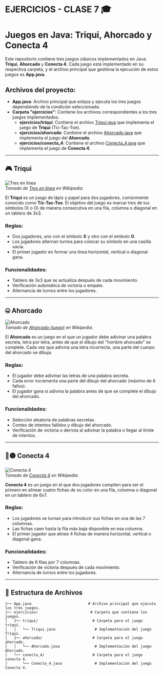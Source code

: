 # EJERCICIOS - CLASE 7 🎓

# Juegos en Java: Triqui, Ahorcado y Conecta 4

Este repositorio contiene tres juegos clásicos implementados en Java: **Triqui**, **Ahorcado** y **Conecta 4**. Cada juego está implementado en su respectiva carpeta, y el archivo principal que gestiona la ejecución de estos juegos es **App.java**.

## Archivos del proyecto:

- **App.java**: Archivo principal que enlaza y ejecuta los tres juegos dependiendo de la condición seleccionada.
- **Carpeta "ejercicios"**: Contiene los archivos correspondientes a los tres juegos implementados.
  - **ejercicios/triqui**: Contiene el archivo [Triqui.java](ejercicios/triqui/Triqui.java) que implementa el juego de **Triqui** (Tic-Tac-Toe).
  - **ejercicios/ahorcado**: Contiene el archivo [Ahorcado.java](ejercicios/ahorcado/Ahorcado.java) que implementa el juego del **Ahorcado**.
  - **ejercicios/conecta_4**: Contiene el archivo [Conecta_4.java](ejercicios/conecta_4/Conecta_4.java) que implementa el juego de **Conecta 4**.

---

## 🎮 Triqui

![Tres en línea](https://upload.wikimedia.org/wikipedia/commons/thumb/3/32/Tic_tac_toe.svg/783px-Tic_tac_toe.svg.png)  
_Tomado de [Tres en línea](https://es.wikipedia.org/wiki/Tres_en_l%C3%ADnea) en Wikipedia._

El **Triqui** es un juego de lápiz y papel para dos jugadores, comúnmente conocido como **Tic-Tac-Toe**. El objetivo del juego es marcar tres de tus símbolos (X o O) de manera consecutiva en una fila, columna o diagonal en un tablero de 3x3.

### Reglas:
- Dos jugadores, uno con el símbolo **X** y otro con el símbolo **O**.
- Los jugadores alternan turnos para colocar su símbolo en una casilla vacía.
- El primer jugador en formar una línea horizontal, vertical o diagonal gana.

### Funcionalidades:
- Tablero de 3x3 que se actualiza después de cada movimiento.
- Verificación automática de victoria o empate.
- Alternancia de turnos entre los jugadores.

---

## 🤐 Ahorcado

![Ahorcado](https://upload.wikimedia.org/wikipedia/commons/thumb/6/6e/Hangman.svg/330px-Hangman.svg.png)  
_Tomado de [Ahorcado (juego)](https://es.wikipedia.org/wiki/Ahorcado_(juego)) en Wikipedia._

El **Ahorcado** es un juego en el que un jugador debe adivinar una palabra secreta, letra por letra, antes de que el dibujo del "hombre ahorcado" se complete. Cada vez que adivina una letra incorrecta, una parte del cuerpo del ahorcado se dibuja.

### Reglas:
- El jugador debe adivinar las letras de una palabra secreta.
- Cada error incrementa una parte del dibujo del ahorcado (máximo de 6 fallos).
- El jugador gana si adivina la palabra antes de que se complete el dibujo del ahorcado.

### Funcionalidades:
- Selección aleatoria de palabras secretas.
- Conteo de intentos fallidos y dibujo del ahorcado.
- Verificación de victoria o derrota al adivinar la palabra o llegar al límite de intentos.

---

## 🔴🟡 Conecta 4

![Conecta 4](https://th.bing.com/th/id/OIP.-dva42mI9sPCMuL32up1JgAAAA?rs=1&pid=ImgDetMain)  
_Tomado de [Conecta 4](https://es.wikipedia.org/wiki/Conecta_4) en Wikipedia._

**Conecta 4** es un juego en el que dos jugadores compiten para ser el primero en alinear cuatro fichas de su color en una fila, columna o diagonal en un tablero de 6x7.

### Reglas:
- Los jugadores se turnan para introducir sus fichas en una de las 7 columnas.
- Las fichas caen hasta la fila más baja disponible en esa columna.
- El primer jugador que alinee 4 fichas de manera horizontal, vertical o diagonal gana.

### Funcionalidades:
- Tablero de 6 filas por 7 columnas.
- Verificación de victoria después de cada movimiento.
- Alternancia de turnos entre los jugadores.

---

## 📂 Estructura de Archivos

```plaintext
├── App.java                          # Archivo principal que ejecuta los tres juegos.
├── ejercicios/                        # Carpeta que contiene los juegos.
│   ├── triqui/                         # Carpeta para el juego triqui.
│   │   └── Triqui.java                  # Implementación del juego Triqui.
│   ├── ahorcado/                       # Carpeta para el juego ahorcado.
│   │   └── Ahorcado.java                # Implementación del juego Ahorcado.
│   └── conecta_4/                      # Carpeta para el juego conecta 4.
│       └── Conecta_4.java               # Implementación del juego Conecta 4.
